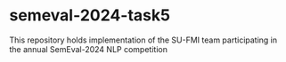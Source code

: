 # semeval-2024-task5
This repository holds implementation of the SU-FMI team participating in the annual SemEval-2024 NLP competition
